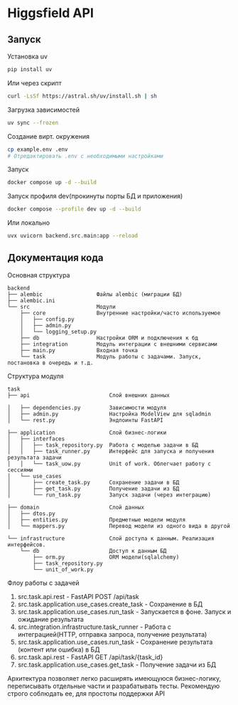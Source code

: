# Higgsfield API

## Запуск

Установка uv
```bash
pip install uv
```

Или через скрипт
```bash
curl -LsSf https://astral.sh/uv/install.sh | sh
```

Загрузка зависимостей
```bash
uv sync --frozen
```

Создание вирт. окружения
```bash
cp example.env .env
# Отредактировать .env с необходимыми настройками
```

Запуск
```bash
docker compose up -d --build
```
Запуск профиля dev(прокинуты порты БД и приложения)
```bash
docker compose --profile dev up -d --build
```

Или локально
```bash
uvx uvicorn backend.src.main:app --reload
```

## Документация кода

Основная структура
```
backend
├── alembic                 Файлы alembic (миграции БД)
├── alembic.ini
└── src                     Модули
    ├── core                Внутренние настройки/часто используемое
    │   ├── config.py
    │   ├── admin.py
    │   └── logging_setup.py
    ├── db                  Настройки ORM и подключения к бд
    ├── integration         Модуль интеграции с внешними сервисами
    ├── main.py             Входная точка
    └── task                Модуль работы с задачами. Запуск, постановка в очередь и т.д.
```

Структура модуля
```
task
├── api                         Слой внешних данных

│   ├── dependencies.py         Зависимости модуля
│   ├── admin.py                Настройка ModelView для sqladmin
│   └── rest.py                 Эндпоинты FastAPI

├── application                 Слой бизнес-логики
│   ├── interfaces
│   │   ├── task_repository.py  Работа с моделью задачи в БД
│   │   ├── task_runner.py      Интерфейс для запуска и получения результата задачи
│   │   └── task_uow.py         Unit of work. Облегчает работу с сессиями
│   └── use_cases
│       ├── create_task.py      Сохранение задачи в БД
│       ├── get_task.py         Получение задачи из БД
│       └── run_task.py         Запуск задачи (через интеграцию)

├── domain                      Слой данных
│   ├── dtos.py
│   ├── entities.py             Предметные модели модуля
│   └── mappers.py              Перевод модели из одного вида в другой

└── infrastructure              Слой доступа к данным. Реализация интерфейсов.
    └── db                      Доступ к данным БД
        ├── orm.py              ORM модели(sqlalchemy)
        ├── task_repository.py
        └── unit_of_work.py
```

Флоу работы с задачей
1) src.task.api.rest - FastAPI POST /api/task
2) src.task.application.use_cases.create_task - Сохранение в БД
3) src.task.application.use_cases.run_task - Запускается в фоне. Запуск и ожидание результата
4) src.integration.infrastructure.task_runner - Работа с интеграцией(HTTP, отправка запроса, получение результата)
5) src.task.application.use_cases.run_task - Сохранение результата (контент или ошибка) в БД
6) src.task.api.rest - FastAPI GET /api/task/{task_id}
7) src.task.application.use_cases.get_task - Получение задачи из БД

Архитектура позволяет легко расширять имеющуюся бизнес-логику, переписывать отдельные части и разрабатывать тесты. Рекомендую строго соблюдать ее, для простоты поддержки API
